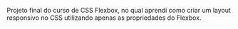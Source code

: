 Projeto final do curso de CSS Flexbox, no qual aprendi como criar um layout responsivo no CSS utilizando apenas as propriedades do Flexbox.
